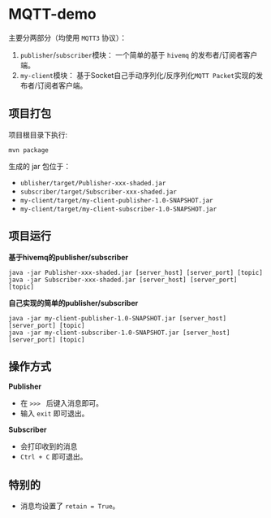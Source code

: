 # MQTT-demo


主要分两部分（均使用 `MQTT3` 协议）：

1. `publisher`/`subscriber`模块： 一个简单的基于 `hivemq` 的发布者/订阅者客户端。
2. `my-client`模块： 基于Socket自己手动序列化/反序列化`MQTT Packet`实现的发布者/订阅者客户端。

## 项目打包

项目根目录下执行:
```shell
mvn package
```

生成的 jar 包位于：
* `ublisher/target/Publisher-xxx-shaded.jar` 
* `subscriber/target/Subscriber-xxx-shaded.jar`
* `my-client/target/my-client-publisher-1.0-SNAPSHOT.jar`
* `my-client/target/my-client-subscriber-1.0-SNAPSHOT.jar`

## 项目运行

**基于hivemq的publisher/subscriber**
```shell
java -jar Publisher-xxx-shaded.jar [server_host] [server_port] [topic]
java -jar Subscriber-xxx-shaded.jar [server_host] [server_port] [topic]
```

**自己实现的简单的publisher/subscriber**
```shell
java -jar my-client-publisher-1.0-SNAPSHOT.jar [server_host] [server_port] [topic]
java -jar my-client-subscriber-1.0-SNAPSHOT.jar [server_host] [server_port] [topic]
```

## 操作方式

**Publisher**

* 在 `>>> ` 后键入消息即可。
* 输入 `exit` 即可退出。

**Subscriber**

* 会打印收到的消息
* `Ctrl + C` 即可退出。

## 特别的

* 消息均设置了 `retain = True`。